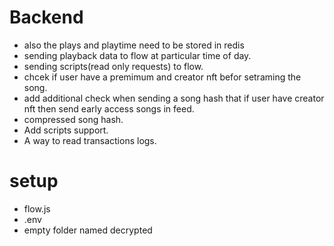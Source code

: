 # Backend

- also the plays and playtime need to be stored in redis
- sending playback data to flow at particular time of day.
- sending scripts(read only requests) to flow.
- chcek if user have a premimum and creator nft befor setraming the song.
- add additional check when sending a song hash that if user have creator nft then send early access songs in feed.
- compressed song hash.
- Add scripts support.
- A way to read transactions logs.


# setup 
- flow.js
- .env
- empty folder named decrypted